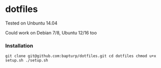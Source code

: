 # dotfiles

Tested on Unbuntu 14.04

Could work on Debian 7/8, Ubuntu 12/16 too

### Installation

`git clone git@github.com:bapturp/dotfiles.git
cd dotfiles
chmod u+x setup.sh
./setup.sh`
